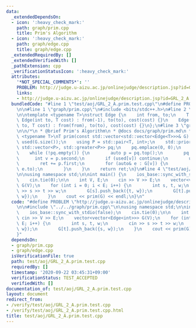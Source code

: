 ```yaml
---
data:
  _extendedDependsOn:
  - icon: ':heavy_check_mark:'
    path: graph/prim.cpp
    title: Prim's Algorithm
  - icon: ':heavy_check_mark:'
    path: graph/edge.cpp
    title: graph/edge.cpp
  _extendedRequiredBy: []
  _extendedVerifiedWith: []
  _pathExtension: cpp
  _verificationStatusIcon: ':heavy_check_mark:'
  attributes:
    '*NOT_SPECIAL_COMMENTS*': ''
    PROBLEM: http://judge.u-aizu.ac.jp/onlinejudge/description.jsp?id=GRL_2_A
    links:
    - http://judge.u-aizu.ac.jp/onlinejudge/description.jsp?id=GRL_2_A
  bundledCode: "#line 1 \"test/aoj/GRL_2_A.prim.test.cpp\"\n#define PROBLEM \"http://judge.u-aizu.ac.jp/onlinejudge/description.jsp?id=GRL_2_A\"\
    \n\n#line 1 \"graph/prim.cpp\"\n#include <bits/stdc++.h>\n#line 2 \"graph/edge.cpp\"\
    \n\ntemplate <typename T>\nstruct Edge {\n    int from, to;\n    T cost;\n   \
    \ Edge(int to, T cost) : from(-1), to(to), cost(cost) {}\n    Edge(int from, int\
    \ to, T cost) : from(from), to(to), cost(cost) {}\n};\n#line 3 \"graph/prim.cpp\"\
    \n\n/*\n * @brief Prim's Algorithm\n * @docs docs/graph/prim.md\n */\ntemplate\
    \ <typename T>\nT prim(const std::vector<std::vector<Edge<T>>>& G) {\n    std::vector<bool>\
    \ used(G.size());\n    using P = std::pair<T, int>;\n    std::priority_queue<P,\
    \ std::vector<P>, std::greater<P>> pq;\n    pq.emplace(0, 0);\n    T ret = 0;\n\
    \    while (!pq.empty()) {\n        auto p = pq.top();\n        pq.pop();\n  \
    \      int v = p.second;\n        if (used[v]) continue;\n        used[v] = true;\n\
    \        ret += p.first;\n        for (auto& e : G[v]) {\n            pq.emplace(e.cost,\
    \ e.to);\n        }\n    }\n    return ret;\n}\n#line 4 \"test/aoj/GRL_2_A.prim.test.cpp\"\
    \n\nusing namespace std;\n\nint main() {\n    ios_base::sync_with_stdio(false);\n\
    \    cin.tie(0);\n\n    int V, E;\n    cin >> V >> E;\n    vector<vector<Edge<int>>>\
    \ G(V);\n    for (int i = 0; i < E; i++) {\n        int s, t, w;\n        cin\
    \ >> s >> t >> w;\n        G[s].push_back({t, w});\n        G[t].push_back({s,\
    \ w});\n    }\n    cout << prim(G) << endl;\n}\n"
  code: "#define PROBLEM \"http://judge.u-aizu.ac.jp/onlinejudge/description.jsp?id=GRL_2_A\"\
    \n\n#include \"../../graph/prim.cpp\"\n\nusing namespace std;\n\nint main() {\n\
    \    ios_base::sync_with_stdio(false);\n    cin.tie(0);\n\n    int V, E;\n   \
    \ cin >> V >> E;\n    vector<vector<Edge<int>>> G(V);\n    for (int i = 0; i <\
    \ E; i++) {\n        int s, t, w;\n        cin >> s >> t >> w;\n        G[s].push_back({t,\
    \ w});\n        G[t].push_back({s, w});\n    }\n    cout << prim(G) << endl;\n\
    }"
  dependsOn:
  - graph/prim.cpp
  - graph/edge.cpp
  isVerificationFile: true
  path: test/aoj/GRL_2_A.prim.test.cpp
  requiredBy: []
  timestamp: '2020-09-22 03:45:31+09:00'
  verificationStatus: TEST_ACCEPTED
  verifiedWith: []
documentation_of: test/aoj/GRL_2_A.prim.test.cpp
layout: document
redirect_from:
- /verify/test/aoj/GRL_2_A.prim.test.cpp
- /verify/test/aoj/GRL_2_A.prim.test.cpp.html
title: test/aoj/GRL_2_A.prim.test.cpp
---
```

